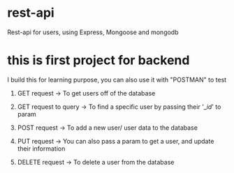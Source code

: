 

# rest-api
Rest-api for users, using Express, Mongoose and mongodb


# this is first project for backend
I build this for learning purpose, you can also use it with "POSTMAN" to test 

1. GET request -> To get users off of the database

2. GET request to query -> To find a specific user by passing their '__id_' to param

3. POST request -> To add a new user/ user data to the database

4. PUT request -> You can also pass a param to get a user, and update their information

5. DELETE request -> To delete a user from the database

